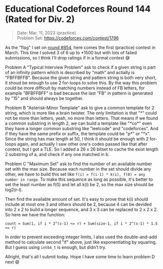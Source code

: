 # Educational Codeforces Round 144 (Rated for Div. 2)

> Date: Mar. 11, 2023 (practice)  
> Problem Set: https://codeforces.com/contest/1796  

As the "flag" I set on [round #854](../1799/),
here comes the first (practice) contest in March.
This time I solved 3 of 6 up to \*1500 but with lots of failed submissions, so I think I'll drop ratings if in a formal contest 😅

Problem A "Typical Interview Problem" ask to check if a given string is part of an infinity pattern which is described by "math" and actially is "FBFFBFFB".
Because the given string and pattern string is both very short, it shoud be enough to use 2 for-loops to solve this.
By the way this problem could be more difficult by matching numbers instead of FB letters,
for example "BFBFFBFF" is bad because the last "FB" in pattern is generated by "15" and should always be together.

Problem B "Asterisk-Minor Template" ask to give a common template for 2 string, which is more like a brain twister.
The only limitation is that "\*" could not be more than letters, yeah, no more than letters.
That means if we found a common substring in length 2,
we can build a template like "\*co\*" even they have a longer common substring like "leetcode" and "codeforces".
And if they have the same prefix or suffix, the template could be "p\*" or "\*x".
Since the string has max length at 50, I think it should be enough with 2 for-loops again,
and actually I saw other one's codes passed like that after contest, but I got a TLE.
So I added a 26 x 26 bitset to cache the exist length 2 substring of a, and check if any one matched in b.

Problem C "Maximum Set" ask to find the number of an available number set with the max size.
Because each number in the set should divide any other, we have to build this set like `f(i) = f(i-1) * k(i), f(0) = any number in range`.
To make this sequence as long as possible, it's better to set the least number as f(0) and let all k(i) be 2, so the max size should be log2(r-l).

Then find the available amount of set.
It's easy to prove that k(i) should include at most one 3 and others should be 2,
because 4 can be devided into 2 x 2 to build a longer sequence, and 3 x 3 can be replaced to 2 x 2 x 2.
So here we have the function:
```
count = Sum(1, if i * 2^(s-1) <= r) + Sum(size-1, if i * 2^(s-1) * 1.5 <= r)
```

In order to prevent exceeding integer limits, I also used the double-and-add method to calculate second "if" above, just like exponentiating by squaring.
But I guess using `int64_t` is enough, but didn't try.

Allright, that's all I submit today. Hope I have some time to learn problem D next 😄
